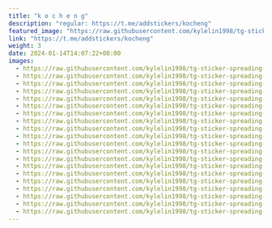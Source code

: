 ```yaml
---
title: "k o c h e n g"
description: "regular: https://t.me/addstickers/kocheng"
featured_image: "https://raw.githubusercontent.com/kylelin1998/tg-sticker-spreading-worldwide-images/main/img/d54edc84-9d80-48c7-9a95-b1280b09f609.jpg"
link: "https://t.me/addstickers/kocheng"
weight: 3
date: 2024-01-14T14:07:22+08:00
images:
  - https://raw.githubusercontent.com/kylelin1998/tg-sticker-spreading-worldwide-images/main/img/d54edc84-9d80-48c7-9a95-b1280b09f609.jpg
  - https://raw.githubusercontent.com/kylelin1998/tg-sticker-spreading-worldwide-images/main/img/7bcffd06-fcad-4518-ad40-ffc514bfe3b9.jpg
  - https://raw.githubusercontent.com/kylelin1998/tg-sticker-spreading-worldwide-images/main/img/b6e049c4-17ce-4775-8137-cf53e32e8324.jpg
  - https://raw.githubusercontent.com/kylelin1998/tg-sticker-spreading-worldwide-images/main/img/ac5f0918-05e1-452e-b68f-8b28c4ba9bf7.jpg
  - https://raw.githubusercontent.com/kylelin1998/tg-sticker-spreading-worldwide-images/main/img/75cf555f-d70d-43ac-945f-8a2ce2300e21.jpg
  - https://raw.githubusercontent.com/kylelin1998/tg-sticker-spreading-worldwide-images/main/img/11272041-ad84-437a-ae6c-14d07fe35854.jpg
  - https://raw.githubusercontent.com/kylelin1998/tg-sticker-spreading-worldwide-images/main/img/3f8376f2-dfd7-43ce-954c-44f5e55a2b79.jpg
  - https://raw.githubusercontent.com/kylelin1998/tg-sticker-spreading-worldwide-images/main/img/1f7b8008-1968-4b92-8a42-59e1e1a49b6e.jpg
  - https://raw.githubusercontent.com/kylelin1998/tg-sticker-spreading-worldwide-images/main/img/c7329af9-f180-46a3-b28e-39e9ba3ef457.jpg
  - https://raw.githubusercontent.com/kylelin1998/tg-sticker-spreading-worldwide-images/main/img/eb021678-171b-446c-a449-6b428fda2d4d.jpg
  - https://raw.githubusercontent.com/kylelin1998/tg-sticker-spreading-worldwide-images/main/img/9009c9e4-7aba-4546-afd8-d7238e1eeb81.jpg
  - https://raw.githubusercontent.com/kylelin1998/tg-sticker-spreading-worldwide-images/main/img/e3786eb2-1275-4dc6-a6bf-ee3172c10cf8.jpg
  - https://raw.githubusercontent.com/kylelin1998/tg-sticker-spreading-worldwide-images/main/img/d70377da-2070-48da-af23-fbc9112c7826.jpg
  - https://raw.githubusercontent.com/kylelin1998/tg-sticker-spreading-worldwide-images/main/img/2921e6a8-08fa-4600-bce9-085739d56cb8.jpg
  - https://raw.githubusercontent.com/kylelin1998/tg-sticker-spreading-worldwide-images/main/img/11d9ff40-6ccb-4a5d-ae96-861f0c8b2915.jpg
  - https://raw.githubusercontent.com/kylelin1998/tg-sticker-spreading-worldwide-images/main/img/94d9b5f7-2869-452b-9c98-8872834da56f.jpg
  - https://raw.githubusercontent.com/kylelin1998/tg-sticker-spreading-worldwide-images/main/img/a26722db-6a21-440f-9b3d-20c67756f09c.jpg
  - https://raw.githubusercontent.com/kylelin1998/tg-sticker-spreading-worldwide-images/main/img/1259cee3-645a-424b-821b-011c92cfad35.jpg
  - https://raw.githubusercontent.com/kylelin1998/tg-sticker-spreading-worldwide-images/main/img/5b82fa88-81a2-4544-aaad-b2e6bab33c95.jpg
  - https://raw.githubusercontent.com/kylelin1998/tg-sticker-spreading-worldwide-images/main/img/5a667d9a-dcdb-4ac5-9827-d7eb786e947e.jpg
---
```

